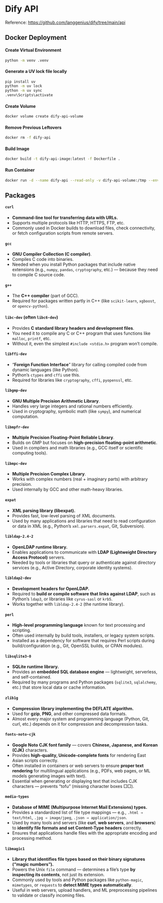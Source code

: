 # Dify API
Reference: https://github.com/langgenius/dify/tree/main/api

## Docker Deployment
#### Create Virtual Environment
```bash
python -m venv .venv
```

#### Generate a UV lock file locally
```bash
pip install uv
python -m uv lock
python -m uv sync
.venv\Scripts\activate
```

#### Create Volume
```bash
docker volume create dify-api-volume
```

#### Remove Previous Leftovers
```bash
docker rm -f dify-api
```

#### Build Image
```bash
docker build -t dify-api-image:latest -f Dockerfile .
```

#### Run Container
```bash
docker run -d --name dify-api --read-only -v dify-api-volume:/tmp --env-file .env -p 5001:8080 dify-api-image:latest
```

## Packages
#### `curl`
- **Command-line tool for transferring data with URLs.**
- Supports multiple protocols like HTTP, HTTPS, FTP, etc.
- Commonly used in Docker builds to download files, check connectivity, or fetch configuration scripts from remote servers.

#### `gcc`
- **GNU Compiler Collection (C compiler)**.
- Compiles C code into binaries.
- Needed when you install Python packages that include native extensions (e.g., `numpy`, `pandas`, `cryptography`, etc.) — because they need to compile C source code.

#### `g++`
- The **C++ compiler** (part of GCC).
- Required for packages written partly in C++ (like `scikit-learn`, `xgboost`, or `opencv-python`).

#### `libc-dev` (often `libc6-dev`)
- Provides **C standard library headers and development files**.
- You need it to compile any C or C++ program that uses functions like `malloc`, `printf`, etc.
- Without it, even the simplest `#include <stdio.h>` program won’t compile.

#### `libffi-dev`
- “**Foreign Function Interface**” library for calling compiled code from dynamic languages (like Python).
- Python’s `ctypes` and `cffi` use this.
- Required for libraries like `cryptography`, `cffi`, `pyopenssl`, etc.

#### `libgmp-dev`
- **GNU Multiple Precision Arithmetic Library**.
- Handles very large integers and rational numbers efficiently.
- Used in cryptography, symbolic math (like `sympy`), and numerical computation.

#### `libmpfr-dev`
- **Multiple Precision Floating-Point Reliable Library**.
- Builds on GMP but focuses on **high-precision floating-point arithmetic**.
- Used in compilers and math libraries (e.g., GCC itself or scientific computing tools).

#### `libmpc-dev`
- **Multiple Precision Complex Library**.
- Works with complex numbers (real + imaginary parts) with arbitrary precision.
- Used internally by GCC and other math-heavy libraries.

#### `expat`
- **XML parsing library (libexpat).**
- Provides fast, low-level parsing of XML documents.
- Used by many applications and libraries that need to read configuration or data in XML (e.g., Python’s `xml.parsers.expat`, Git, Subversion).

#### `libldap-2.4-2`
- **OpenLDAP runtime library.**
- Enables applications to communicate with **LDAP (Lightweight Directory Access Protocol)** servers.
- Needed by tools or libraries that query or authenticate against directory services (e.g., Active Directory, corporate identity systems).

#### `libldap2-dev`
- **Development headers for OpenLDAP.**
- Required to **build or compile software that links against LDAP**, such as Python’s `ldap3`, or libraries like `cyrus-sasl` or `krb5`.
- Works together with `libldap-2.4-2` (the runtime library).

#### `perl`
- **High-level programming language** known for text processing and scripting.
- Often used internally by build tools, installers, or legacy system scripts.
- Installed as a dependency for software that requires Perl scripts during build/configuration (e.g., Git, OpenSSL builds, or CPAN modules).

#### `libsqlite3-0`
- **SQLite runtime library.**
- Provides an **embedded SQL database engine** — lightweight, serverless, and self-contained.
- Required by many programs and Python packages (`sqlite3`, `sqlalchemy`, etc.) that store local data or cache information.

#### `zlib1g`
- **Compression library implementing the DEFLATE algorithm.**
- Used for **gzip**, **PNG**, and other compressed data formats.
- Almost every major system and programming language (Python, Git, curl, etc.) depends on it for compression and decompression tasks.

#### `fonts-noto-cjk`
- **Google Noto CJK font family** — covers **Chinese, Japanese, and Korean (CJK)** characters.
- Provides **high-quality, Unicode-complete fonts** for rendering East Asian scripts correctly.
- Often installed in containers or web servers to ensure **proper text rendering** for multilingual applications (e.g., PDFs, web pages, or ML models generating images with text).
- Essential when generating or displaying text that includes CJK characters — prevents “tofu” (missing character boxes □□).

#### `media-types`
- **Database of MIME (Multipurpose Internet Mail Extensions) types.**
- Provides a standardized list of file type mappings — e.g., `.html → text/html`, `.jpg → image/jpeg`, `.json → application/json`.
- Used by many tools and servers (like **curl**, **web servers**, and **browsers**) to **identify file formats and set Content-Type headers** correctly.
- Ensures that applications handle files with the appropriate encoding and processing method.

#### `libmagic1`
- **Library that identifies file types based on their binary signatures (“magic numbers”).**
- Powers the Unix `file` command — determines a file’s type **by inspecting its contents**, not just its extension.
- Commonly used by tools and Python packages like `python-magic`, `mimetypes`, or `requests` to **detect MIME types automatically**.
- Useful in web servers, upload handlers, and ML preprocessing pipelines to validate or classify incoming files.

